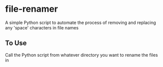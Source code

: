 # file-renamer
A simple Python script to automate the process of removing and replacing any 'space' characters in file names

## To Use
Call the Python script from whatever directory you want to rename the files in

